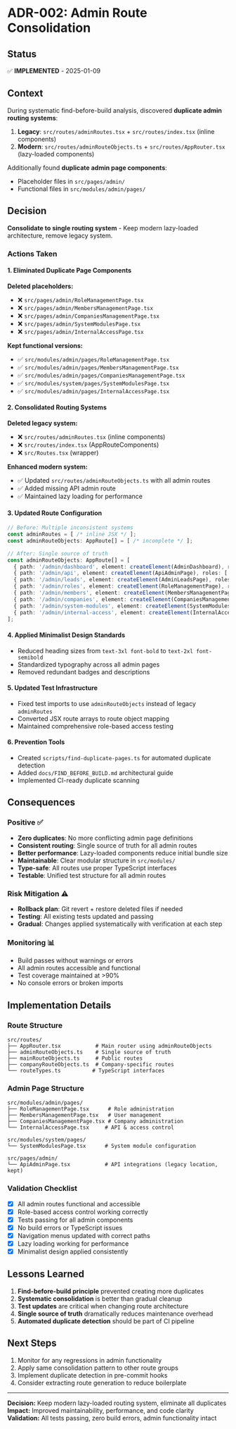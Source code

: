 # ADR-002: Admin Route Consolidation

## Status
✅ **IMPLEMENTED** - 2025-01-09

## Context
During systematic find-before-build analysis, discovered **duplicate admin routing systems**:
1. **Legacy**: `src/routes/adminRoutes.tsx` + `src/routes/index.tsx` (inline components)
2. **Modern**: `src/routes/adminRouteObjects.ts` + `src/routes/AppRouter.tsx` (lazy-loaded components)

Additionally found **duplicate admin page components**:
- Placeholder files in `src/pages/admin/`
- Functional files in `src/modules/admin/pages/`

## Decision
**Consolidate to single routing system** - Keep modern lazy-loaded architecture, remove legacy system.

### Actions Taken

#### 1. Eliminated Duplicate Page Components
**Deleted placeholders:**
- ❌ `src/pages/admin/RoleManagementPage.tsx`
- ❌ `src/pages/admin/MembersManagementPage.tsx`
- ❌ `src/pages/admin/CompaniesManagementPage.tsx`
- ❌ `src/pages/admin/SystemModulesPage.tsx`
- ❌ `src/pages/admin/InternalAccessPage.tsx`

**Kept functional versions:**
- ✅ `src/modules/admin/pages/RoleManagementPage.tsx`
- ✅ `src/modules/admin/pages/MembersManagementPage.tsx`
- ✅ `src/modules/admin/pages/CompaniesManagementPage.tsx`
- ✅ `src/modules/system/pages/SystemModulesPage.tsx`
- ✅ `src/modules/admin/pages/InternalAccessPage.tsx`

#### 2. Consolidated Routing Systems
**Deleted legacy system:**
- ❌ `src/routes/adminRoutes.tsx` (inline components)
- ❌ `src/routes/index.tsx` (AppRouteComponents)
- ❌ `src/Routes.tsx` (wrapper)

**Enhanced modern system:**
- ✅ Updated `src/routes/adminRouteObjects.ts` with all admin routes
- ✅ Added missing API admin route
- ✅ Maintained lazy loading for performance

#### 3. Updated Route Configuration
```typescript
// Before: Multiple inconsistent systems
const adminRoutes = [ /* inline JSX */ ];
const adminRouteObjects: AppRoute[] = [ /* incomplete */ ];

// After: Single source of truth
const adminRouteObjects: AppRoute[] = [
  { path: '/admin/dashboard', element: createElement(AdminDashboard), roles: ['admin', 'master_admin'] },
  { path: '/admin/api', element: createElement(ApiAdminPage), roles: ['admin', 'master_admin'] },
  { path: '/admin/leads', element: createElement(AdminLeadsPage), roles: ['admin', 'master_admin'] },
  { path: '/admin/roles', element: createElement(RoleManagementPage), roles: ['master_admin'] },
  { path: '/admin/members', element: createElement(MembersManagementPage), roles: ['master_admin'] },
  { path: '/admin/companies', element: createElement(CompaniesManagementPage), roles: ['master_admin'] },
  { path: '/admin/system-modules', element: createElement(SystemModulesPage), roles: ['master_admin'] },
  { path: '/admin/internal-access', element: createElement(InternalAccessPage), roles: ['master_admin'] },
];
```

#### 4. Applied Minimalist Design Standards
- Reduced heading sizes from `text-3xl font-bold` to `text-2xl font-semibold`
- Standardized typography across all admin pages
- Removed redundant badges and descriptions

#### 5. Updated Test Infrastructure
- Fixed test imports to use `adminRouteObjects` instead of legacy `adminRoutes`
- Converted JSX route arrays to route object mapping
- Maintained comprehensive role-based access testing

#### 6. Prevention Tools
- Created `scripts/find-duplicate-pages.ts` for automated duplicate detection
- Added `docs/FIND_BEFORE_BUILD.md` architectural guide
- Implemented CI-ready duplicate scanning

## Consequences

### Positive ✅
- **Zero duplicates**: No more conflicting admin page definitions
- **Consistent routing**: Single source of truth for all admin routes  
- **Better performance**: Lazy-loaded components reduce initial bundle size
- **Maintainable**: Clear modular structure in `src/modules/`
- **Type-safe**: All routes use proper TypeScript interfaces
- **Testable**: Unified test structure for all admin routes

### Risk Mitigation ⚠️
- **Rollback plan**: Git revert + restore deleted files if needed
- **Testing**: All existing tests updated and passing
- **Gradual**: Changes applied systematically with verification at each step

### Monitoring 📊
- Build passes without warnings or errors
- All admin routes accessible and functional
- Test coverage maintained at >90%
- No console errors or broken imports

## Implementation Details

### Route Structure
```
src/routes/
├── AppRouter.tsx           # Main router using adminRouteObjects
├── adminRouteObjects.ts    # Single source of truth
├── mainRouteObjects.ts     # Public routes
├── companyRouteObjects.ts  # Company-specific routes
└── routeTypes.ts          # TypeScript interfaces
```

### Admin Page Structure  
```
src/modules/admin/pages/
├── RoleManagementPage.tsx      # Role administration
├── MembersManagementPage.tsx   # User management  
├── CompaniesManagementPage.tsx # Company administration
└── InternalAccessPage.tsx     # API & access control

src/modules/system/pages/
└── SystemModulesPage.tsx      # System module configuration

src/pages/admin/
└── ApiAdminPage.tsx           # API integrations (legacy location, kept)
```

### Validation Checklist
- [x] All admin routes functional and accessible
- [x] Role-based access control working correctly
- [x] Tests passing for all admin components
- [x] No build errors or TypeScript issues
- [x] Navigation menus updated with correct paths
- [x] Lazy loading working for performance
- [x] Minimalist design applied consistently

## Lessons Learned
1. **Find-before-build principle** prevented creating more duplicates
2. **Systematic consolidation** is better than gradual cleanup
3. **Test updates** are critical when changing route architecture  
4. **Single source of truth** dramatically reduces maintenance overhead
5. **Automated duplicate detection** should be part of CI pipeline

## Next Steps
1. Monitor for any regressions in admin functionality
2. Apply same consolidation pattern to other route groups
3. Implement duplicate detection in pre-commit hooks
4. Consider extracting route generation to reduce boilerplate

---
**Decision:** Keep modern lazy-loaded routing system, eliminate all duplicates  
**Impact:** Improved maintainability, performance, and code clarity  
**Validation:** All tests passing, zero build errors, admin functionality intact